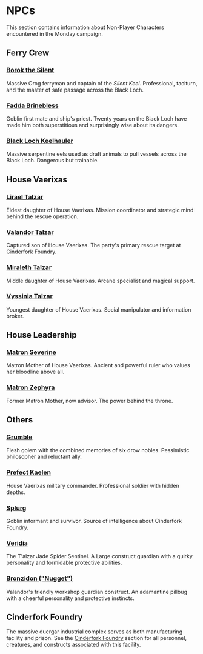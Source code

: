# NPCs

This section contains information about Non-Player Characters encountered in the Monday campaign.

## Ferry Crew

### [Borok the Silent](borok_the_silent.md)
Massive Orog ferryman and captain of the *Silent Keel*. Professional, taciturn, and the master of safe passage across the Black Loch.

### [Fadda Brinebless](fadda_brinebless.md)
Goblin first mate and ship's priest. Twenty years on the Black Loch have made him both superstitious and surprisingly wise about its dangers.

### [Black Loch Keelhauler](black_loch_keelhauler.md)
Massive serpentine eels used as draft animals to pull vessels across the Black Loch. Dangerous but trainable.

## House Vaerixas

### [Lirael Talzar](lirael_talzar.md)
Eldest daughter of House Vaerixas. Mission coordinator and strategic mind behind the rescue operation.

### [Valandor Talzar](valandor_talzar.md)
Captured son of House Vaerixas. The party's primary rescue target at Cinderfork Foundry.

### [Miraleth Talzar](miraleth_talzar.md)
Middle daughter of House Vaerixas. Arcane specialist and magical support.

### [Vyssinia Talzar](vyssinia_talzar.md)
Youngest daughter of House Vaerixas. Social manipulator and information broker.

## House Leadership

### [Matron Severine](matron_severine.md)
Matron Mother of House Vaerixas. Ancient and powerful ruler who values her bloodline above all.

### [Matron Zephyra](matron_zephyra.md)
Former Matron Mother, now advisor. The power behind the throne.

## Others

### [Grumble](grumble.md)
Flesh golem with the combined memories of six drow nobles. Pessimistic philosopher and reluctant ally.

### [Prefect Kaelen](prefect_kaelen.md)
House Vaerixas military commander. Professional soldier with hidden depths.

### [Splurg](splurg.md)
Goblin informant and survivor. Source of intelligence about Cinderfork Foundry.

### [Veridia](veridia.md)
The T'alzar Jade Spider Sentinel. A Large construct guardian with a quirky personality and formidable protective abilities.

### [Bronzidon ("Nugget")](bronzidon.md)
Valandor's friendly workshop guardian construct. An adamantine pillbug with a cheerful personality and protective instincts.

## Cinderfork Foundry

The massive duergar industrial complex serves as both manufacturing facility and prison. See the [Cinderfork Foundry](cinderfork_foundry/index.md) section for all personnel, creatures, and constructs associated with this facility.